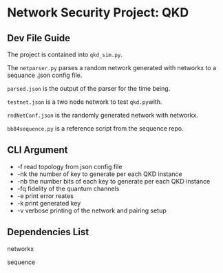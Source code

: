 # Network Security Project: QKD

## Dev File Guide
The project is contained into `qkd_sim.py`.

The `netparser.py` parses a random network generated with networkx to a sequance .json config file.

`parsed.json` is the output of the parser for the time being.

`testnet.json` is a two node network to test `qkd.py`with.

`rndNetConf.json` is the randomly generated network with networkx.

`bb84sequence.py` is a reference script from the sequence repo.

## CLI Argument
- \-f read topology from json config file
- \-nk the number of key to generate per each QKD instance
- \-nb the number bits of each key to generate per each QKD instance
- \-fq fidelity of the quantum channels
- \-e print error reates
- \-k print generated key
- \-v verbose printing of the network and pairing setup

## Dependencies List
networkx

sequence